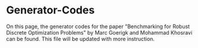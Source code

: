 # Generator-Codes
On this page, the generator codes for the paper "Benchmarking for Robust Discrete Optimization Problems" by Marc Goerigk and Mohammad Khosravi can be found.
This file will be updated with more instruction.
